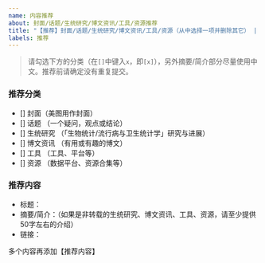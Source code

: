 ```yaml
---
name: 内容推荐
about: 封面/话题/生统研究/博文资讯/工具/资源推荐
title: "【推荐】封面/话题/生统研究/博文资讯/工具/资源（从中选择一项并删除其它） | 标题"
labels: 推荐
---
```


> 请勾选下方的分类（在`[]`中键入`x`，即`[x]`），另外摘要/简介部分尽量使用中文。推荐前请确定没有重复提交。

### 推荐分类

- [] 封面（美图用作封面）
- [] 话题 （一个疑问，观点或结论）
- [] 生统研究 （「生物统计/流行病与卫生统计学」研究与进展）
- [] 博文资讯 （有用或有趣的博文）
- [] 工具 （工具、平台等）
- [] 资源 （数据平台、资源合集等）

### 推荐内容

- 标题：
- 摘要/简介：（如果是非转载的生统研究、博文资讯、工具、资源，请至少提供50字左右的介绍）
- 链接：

多个内容再添加【推荐内容】
